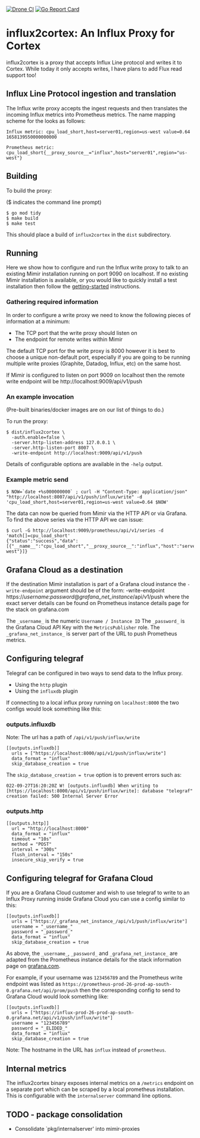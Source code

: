 <a href="https://drone.grafana.net/grafana/influx2cortex"><img src="https://drone.grafana.net/api/badges/grafana/influx2cortex/status.svg" alt="Drone CI" /></a>
<a href="https://goreportcard.com/report/github.com/grafana/influx2cortex"><img src="https://goreportcard.com/badge/github.com/grafana/influx2cortex" alt="Go Report Card" /></a>

# influx2cortex: An Influx Proxy for Cortex

influx2cortex is a proxy that accepts Influx Line protocol and writes it to Cortex.
While today it only accepts writes, I have plans to add Flux read support too!

## Influx Line Protocol ingestion and translation

The Influx write proxy accepts the ingest requests and then translates the incoming Influx metrics into Prometheus metrics. The name mapping scheme for the looks as follows:

    Influx metric: cpu_load_short,host=server01,region=us-west value=0.64 1658139550000000000

    Prometheus metric: cpu_load_short{__proxy_source__="influx",host="server01",region="us-west"}

## Building

To build the proxy:

($ indicates the command line prompt)

```
$ go mod tidy
$ make build
$ make test
```

This should place a build of `influx2cortex` in the `dist` subdirectory.

## Running

Here we show how to configure and run the Influx write proxy to talk to an existing Mimir installation running on port 9090 on localhost. If no existing Mimir installation is available, or you would like to quickly install a test installation then follow the [getting-started](https://grafana.com/docs/mimir/latest/operators-guide/getting-started/) instructions.

### Gathering required information

In order to configure a write proxy we need to know the following pieces of information at a minimum:
* The TCP port that the write proxy should listen on
* The endpoint for remote writes within Mimir

The default TCP port for the write proxy is 8000 however it is best to choose a unique non-default port, especially if you are going to be running multiple write proxies (Graphite, Datadog, Influx, etc) on the same host.

If Mimir is configured to listen on port 9009 on localhost then the remote write endpoint will be http://localhost:9009/api/v1/push

### An example invocation

(Pre-built binaries/docker images are on our list of things to do.)

To run the proxy:

```
$ dist/influx2cortex \
  -auth.enable=false \
  -server.http-listen-address 127.0.0.1 \
  -server.http-listen-port 8007 \
  -write-endpoint http://localhost:9009/api/v1/push
```

Details of configurable options are available in the `-help` output.

### Example metric send

```
$ NOW=`date +%s000000000` ; curl -H "Content-Type: application/json" "http://localhost:8007/api/v1/push/influx/write" -d 'cpu_load_short,host=server01,region=us-west value=0.64 $NOW'
```

The data can now be queried from Mimir via the HTTP API or via Grafana. To find the above series via the HTTP API we can issue:

```
$ curl -G http://localhost:9009/prometheus/api/v1/series -d 'match[]=cpu_load_short'
{"status":"success","data":[{"__name__":"cpu_load_short","__proxy_source__":"influx","host":"server01","region":"us-west"}]}
```

## Grafana Cloud as a destination

If the destination Mimir installation is part of a Grafana cloud instance the `-write-endpoint` argument should be of the form:
  -write-endpoint https://_username_:_password_@_grafana_net_instance_/api/v1/push
where the exact server details can be found on Prometheus instance details page for the stack on grafana.com

The `_username_` is the numeric `Username / Instance ID`
The `_password_` is the Grafana Cloud API Key with the `MetricsPublisher` role.
The `_grafana_net_instance_` is server part of the URL to push Prometheus metrics.

## Configuring telegraf

Telegraf can be configured in two ways to send data to the Influx proxy.
- Using the `http` plugin
- Using the `influxdb` plugin

If connecting to a local influx proxy running on `localhost:8000` the two configs would look something like this:

### outputs.influxdb

Note: The url has a path of `/api/v1/push/influx/write`

```
[[outputs.influxdb]]
  urls = ["https://localhost:8000/api/v1/push/influx/write"]
  data_format = "influx"
  skip_database_creation = true
```

The `skip_database_creation = true` option is to prevent errors such as:

```
022-09-27T16:20:20Z W! [outputs.influxdb] When writing to [https://localhost:8000/api/v1/push/influx/write]: database "telegraf" creation failed: 500 Internal Server Error
```

### outputs.http

```
[[outputs.http]]
  url = "http://localhost:8000"
  data_format = "influx"
  timeout = "10s"
  method = "POST"
  interval = "300s"
  flush_interval = "150s"
  insecure_skip_verify = true
```

## Configuring telegraf for Grafana Cloud

If you are a Grafana Cloud customer and wish to use telegraf to write to an Influx Proxy running inside Grafana Cloud you can use a config similar to this:

```
[[outputs.influxdb]]
  urls = ["https://_grafana_net_instance_/api/v1/push/influx/write"]
  username = "_username_"
  password = "_password_"
  data_format = "influx"
  skip_database_creation = true
```

As above, the `_username_`, `_password_` and `_grafana_net_instance_` are adapted from the Prometheus instance details for the stack information page on [grafana.com](https://grafana.com/).

For example, if your username was `123456789` and the Prometheus write endpoint was listed as `https://prometheus-prod-26-prod-ap-south-0.grafana.net/api/prom/push` then the corresponding config to send to Grafana Cloud would look something like:

```
[[outputs.influxdb]]
  urls = ["https://influx-prod-26-prod-ap-south-0.grafana.net/api/v1/push/influx/write"]
  username = "123456789"
  password = "_ELIDED_"
  data_format = "influx"
  skip_database_creation = true
```

Note: The hostname in the URL has `influx` instead of `prometheus`.

## Internal metrics

The influx2cortex binary exposes internal metrics on a `/metrics` endpoint on a separate port which can be scraped by a local prometheus installation. This is configurable with the `internalserver` command line options.

## TODO - package consolidation
* Consolidate `pkg/internalserver' into mimir-proxies
